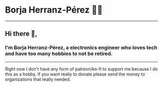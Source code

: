 # Borja Herranz-Pérez 👨‍💻

---

## Hi there 👋,

### I'm Borja Herranz-Pérez, a electronics engineer who loves tech and have too many hobbies to not be retired.
-------




Right now I don't have any form of patreon/ko-fi to support me because I do this as a hobby. If you want really to donate please send the money to organizations 
that really needed.

